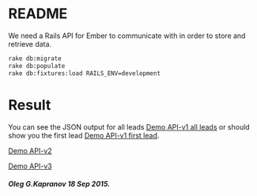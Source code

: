README
======

We need a Rails API for Ember to communicate with in order to store and
retrieve data.

```bash
rake db:migrate
rake db:populate
rake db:fixtures:load RAILS_ENV=development
```

Result
==================
You can see the JSON output for all leads [Demo API-v1 all leads](http://212.26.132.121:2275/api/v1)
or should show you the first lead [Demo API-v1 first lead](http://212.26.132.121:2275/api/v1/leads/441287712.json).

[Demo API-v2](http://212.26.132.121:2275/api/v2)

[Demo API-v3](http://212.26.132.121:2275/api/v3)

##### Oleg G.Kapranov 18 Sep 2015.
